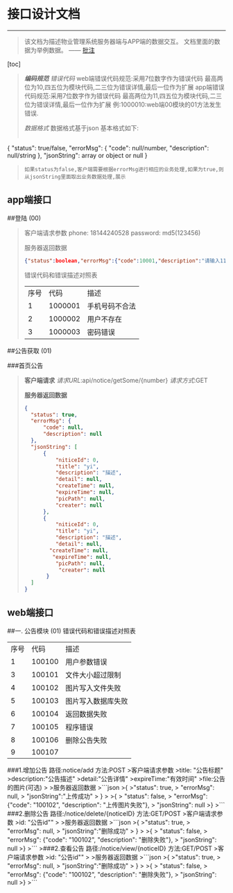 # 接口设计文档
---------------------
> 该文档为描述物业管理系统服务器端与APP端的数据交互。
> 文档里面的数据为举例数据。        —— [批注](mailto:kangbiao@kangbiao.org)

[toc]

>***编码规范***
>*错误代码*
>web端错误代码规范:采用7位数字作为错误代码
>最高两位为10,四五位为模块代码,二三位为错误详情,最后一位作为扩展
>app端错误代码规范:采用7位数字作为错误代码
>最高两位为11,四五位为模块代码,二三位为错误详情,最后一位作为扩展
>例:1000010:web端00模块的01方法发生错误.
>
>*数据格式*
>数据格式基于json
>基本格式如下:
>```json
{
    "status": true/false,
    "errorMsg": {
        "code": null/number,
        "description": null/string
    },
    "jsonString": array or object or null
}
>```
>如果status为false,客户端需要根据errorMsg进行相应的业务处理,如果为true,则从jsonString里面取出业务数据处理,展示

**app端接口**
--------------

##登陆 (00)
>客户端请求参数
>phone: 18144240528
>password: md5(123456)
>
>服务器返回数据
>```json
>{"status":boolean,"errorMsg":{"code":10001,"description":"请输入11位手机号"}}
>```
>错误代码和错误描述对照表
><table>
><tr><td>序号</td><td>代码</td><td>描述</td></tr>
><tr><td>1</td><td>1000001</td><td>手机号码不合法 </td></tr>
><tr><td>2</td><td>1000002</td><td>用户不存在</td></tr>
><tr><td>3</td><td>1000003</td><td>密码错误</td></tr>
></table>
>
>

##公告获取 (01)

###首页公告
>**客户端请求**
>*请求URL*:api/notice/getSome/{number}
>*请求方式*:GET
>
>**服务器返回数据**
>```json
>{
>   "status": true,
>   "errorMsg": {
>       "code": null,
>       "description": null
>   },
>   "jsonString": [
>       {
>           "niticeId": 0,
>           "title": "yi",
>           "description": "描述",
>           "detail": null,
>           "createTime": null,
>           "expireTime": null,
>           "picPath": null,
>           "creater": null
>       },
>       {
>           "niticeId": 0,
>           "title": "yi",
>           "description": "描述",
>           "detail": null,
>         "createTime": null,
>          "expireTime": null,
>           "picPath": null,
>            "creater": null
>        }
>   ]
>}
>```
>

**web端接口**
------------------
##一. 公告模块 (01)
错误代码和错误描述对照表
<table>
<tr><td>序号</td><td>代码</td><td>描述</td></tr>
<tr><td>1</td><td>100100</td><td>用户参数错误</td></tr>
<tr><td>3</td><td>100101</td><td>文件大小超过限制</td></tr>
<tr><td>4</td><td>100102</td><td>图片写入文件失败</td></tr>
<tr><td>5</td><td>100103</td><td>图片写入数据库失败</td></tr>
<tr><td>6</td><td>100104</td><td>返回数据失败</td></tr>
<tr><td>7</td><td>100105</td><td>程序错误</td></tr>
<tr><td>8</td><td>100106</td><td>删除公告失败</td></tr>
<tr><td>9</td><td>100107</td><td></td></tr>
</table>
###1.增加公告
路径:notice/add   方法:POST
>客户端请求参数
>title: "公告标题"
>description:"公告描述"
>detail:"公告详情"
>expireTime:"有效时间"
>file:公告的图片(可选)
>
>服务器返回数据
>```json
>{ 
>"status": true,
> "errorMsg": null,
> "jsonString":"上传成功"
> }
> 
>{
> "status": false,
> "errorMsg": {"code": "100102", "description": "上传图片失败"},
> "jsonString": null
>}
>```
###2.删除公告
路径:/notice/delete/{noticeID}  方法:GET/POST
>客户端请求参数
>id: "公告id""
>
>服务器返回数据
>```json
>{ 
>"status": true,
> "errorMsg": null,
> "jsonString":"删除成功"
> }
> 
>{
> "status": false,
> "errorMsg": {"code": "100102", "description": "删除失败"},
> "jsonString": null
>}
>```
>###2.查看公告
路径:/notice/view/{noticeID}  方法:GET/POST
>客户端请求参数
>id: "公告id""
>
>服务器返回数据
>```json
>{ 
>"status": true,
> "errorMsg": null,
> "jsonString":"删除成功"
> }
> 
>{
> "status": false,
> "errorMsg": {"code": "100102", "description": "删除失败"},
> "jsonString": null
>}
>```

